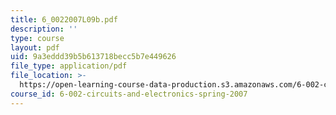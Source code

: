 ```yaml
---
title: 6_0022007L09b.pdf
description: ''
type: course
layout: pdf
uid: 9a3eddd39b5b613718becc5b7e449626
file_type: application/pdf
file_location: >-
  https://open-learning-course-data-production.s3.amazonaws.com/6-002-circuits-and-electronics-spring-2007/9a3eddd39b5b613718becc5b7e449626_6_0022007L09b.pdf
course_id: 6-002-circuits-and-electronics-spring-2007
---
```

